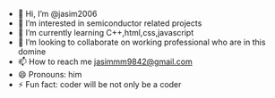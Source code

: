- 👋 Hi, I’m @jasim2006
- 👀 I’m interested in semiconductor related projects
- 🌱 I’m currently learning C++,html,css,javascript
- 💞️ I’m looking to collaborate on working professional who are in this domine
- 📫 How to reach me jasimmm9842@gmail.com
- 😄 Pronouns: him
- ⚡ Fun fact: coder will be not only be a coder

<!---
jasim2006/jasim2006 is a ✨ special ✨ repository because its `README.md` (this file) appears on your GitHub profile.
You can click the Preview link to take a look at your changes.
--->

